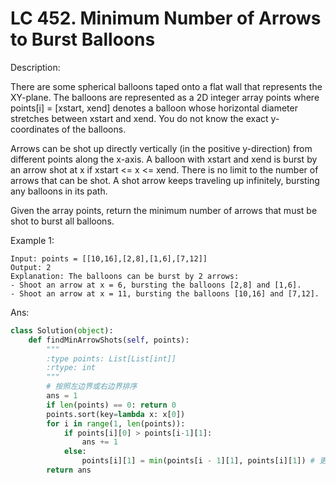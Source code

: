 
# LC 452. Minimum Number of Arrows to Burst Balloons

Description:

There are some spherical balloons taped onto a flat wall that represents the XY-plane. The balloons are represented as a 2D integer array points where points[i] = [xstart, xend] denotes a balloon whose horizontal diameter stretches between xstart and xend. You do not know the exact y-coordinates of the balloons.

Arrows can be shot up directly vertically (in the positive y-direction) from different points along the x-axis. A balloon with xstart and xend is burst by an arrow shot at x if xstart <= x <= xend. There is no limit to the number of arrows that can be shot. A shot arrow keeps traveling up infinitely, bursting any balloons in its path.

Given the array points, return the minimum number of arrows that must be shot to burst all balloons.

 

Example 1:

```
Input: points = [[10,16],[2,8],[1,6],[7,12]]
Output: 2
Explanation: The balloons can be burst by 2 arrows:
- Shoot an arrow at x = 6, bursting the balloons [2,8] and [1,6].
- Shoot an arrow at x = 11, bursting the balloons [10,16] and [7,12].
```

Ans:
```py
class Solution(object):
    def findMinArrowShots(self, points):
        """
        :type points: List[List[int]]
        :rtype: int
        """
        # 按照左边界或右边界排序
        ans = 1
        if len(points) == 0: return 0
        points.sort(key=lambda x: x[0])
        for i in range(1, len(points)):
            if points[i][0] > points[i-1][1]:
                ans += 1
            else:
                points[i][1] = min(points[i - 1][1], points[i][1]) # 更新重叠气球最小右边界
        return ans
```
